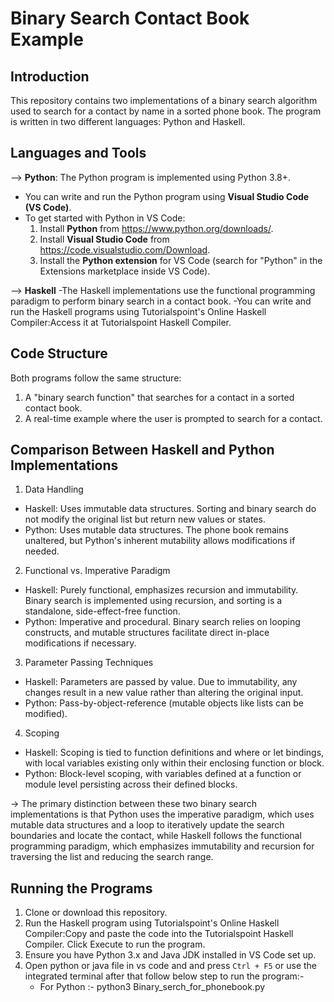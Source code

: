 # Binary Search Contact Book Example

## Introduction
This repository contains two implementations of a binary search algorithm used to search for a contact by name in a sorted phone book. The program is written in two different languages: Python and Haskell.

## Languages and Tools
--> **Python**: The Python program is implemented using Python 3.8+.
  - You can write and run the Python program using **Visual Studio Code (VS Code)**.
  - To get started with Python in VS Code:
    1. Install **Python** from https://www.python.org/downloads/.
    2. Install **Visual Studio Code** from https://code.visualstudio.com/Download.
    3. Install the **Python extension** for VS Code (search for "Python" in the Extensions marketplace inside VS Code).
  
--> **Haskell**
   -The Haskell implementations use the functional programming paradigm to perform binary search in a contact book.
   -You can write and run the Haskell programs using Tutorialspoint's Online Haskell Compiler:Access it at Tutorialspoint Haskell Compiler.

	
## Code Structure
Both programs follow the same structure:
1. A "binary search function" that searches for a contact in a sorted contact book.
2. A real-time example where the user is prompted to search for a contact.

## Comparison Between Haskell and Python Implementations
1. Data Handling
- Haskell: Uses immutable data structures. Sorting and binary search do not modify the original list but return new values or states.
- Python: Uses mutable data structures. The phone book remains unaltered, but Python's inherent mutability allows modifications if needed.
2. Functional vs. Imperative Paradigm
- Haskell: Purely functional, emphasizes recursion and immutability. Binary search is implemented using recursion, and sorting is a standalone, side-effect-free function.
- Python: Imperative and procedural. Binary search relies on looping constructs, and mutable structures facilitate direct in-place modifications if necessary.
3. Parameter Passing Techniques
- Haskell: Parameters are passed by value. Due to immutability, any changes result in a new value rather than altering the original input.
- Python: Pass-by-object-reference (mutable objects like lists can be modified).
4. Scoping
- Haskell: Scoping is tied to function definitions and where or let bindings, with local variables existing only within their enclosing function or block.
- Python: Block-level scoping, with variables defined at a function or module level persisting across their defined blocks.

-> The primary distinction between these two binary search implementations is that Python uses the imperative paradigm, which uses mutable data structures and a loop to iteratively update the search boundaries and locate the contact, while Haskell follows the functional programming paradigm, which emphasizes immutability and recursion for traversing the list and reducing the search range.
  
## Running the Programs
1. Clone or download this repository.
2. Run the Haskell program using Tutorialspoint's Online Haskell Compiler:Copy and paste the code into the Tutorialspoint Haskell Compiler.
Click Execute to run the program.
3. Ensure you have Python 3.x and Java JDK installed in VS Code set up.
4. Open python or java file in vs code and and press `Ctrl + F5` or use the integrated terminal after that follow below step to run the program:-
   	- For Python :- python3 Binary_serch_for_phonebook.py
